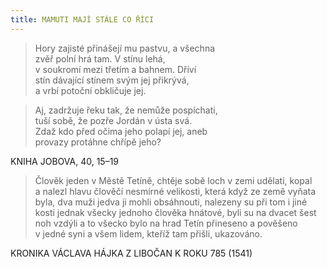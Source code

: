 ```yaml
---
title: MAMUTI MAJÍ STÁLE CO ŘÍCI
---
```


> Hory zajisté přinášejí mu pastvu, a všechna  
> zvěř polní hrá tam. V stínu lehá,  
> v soukromí mezi třetím a bahnem. Dříví  
> stín dávající stínem svým jej přikrývá,  
> a vrbí potoční obkličuje jej.

> Aj, zadržuje řeku tak, že nemůže pospíchati,  
> tuší sobě, že pozře Jordán v ústa svá.  
> Zdaž kdo před očima jeho polapí jej, aneb  
> provazy protáhne chřípě jeho?

KNIHA JOBOVA, 40, 15–19

> Člověk jeden v Městě Tetíně, chtěje sobě loch v zemi udělati, kopal a nalezl hlavu člověčí nesmírné velikosti, která když ze země vyňata byla, dva muži jedva ji mohli obsáhnouti, nalezeny su při tom i jiné kosti jednak všecky jednoho člověka hnátové, byli su na dvacet šest noh vzdýli a to všecko bylo na hrad Tetín přineseno a pověšeno v jedné syni a všem lidem, kteříž tam přišli, ukazováno.

KRONIKA VÁCLAVA HÁJKA Z LIBOČAN K ROKU 785 (1541)
